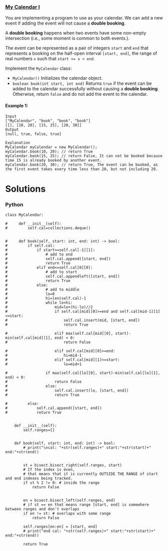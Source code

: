 ### [My Calendar I](https://leetcode.com/problems/my-calendar-i/) <br>

You are implementing a program to use as your calendar. We can add a new event if adding the event will not cause a **double booking**.

A **double booking** happens when two events have some non-empty intersection (i.e., some moment is common to both events.).

The event can be represented as a pair of integers `start` and `end` that represents a booking on the half-open interval `[start, end]`, the range of real numbers `x` such that `start <= x < end`.

Implement the `MyCalendar` class:

 - `MyCalendar()` Initializes the calendar object.
 - `boolean book(int start, int end)` Returns `true` if the event can be added to the calendar successfully without causing a **double booking**. Otherwise, return `false` and do not add the event to the calendar.


#### Example 1:

```
Input
["MyCalendar", "book", "book", "book"]
[[], [10, 20], [15, 25], [20, 30]]
Output
[null, true, false, true]

Explanation
MyCalendar myCalendar = new MyCalendar();
myCalendar.book(10, 20); // return True
myCalendar.book(15, 25); // return False, It can not be booked because time 15 is already booked by another event.
myCalendar.book(20, 30); // return True, The event can be booked, as the first event takes every time less than 20, but not including 20.

```


# Solutions

### Python
```
class MyCalendar:

#     def __init__(self):
#         self.cal=collections.deque()
        

#     def book(self, start: int, end: int) -> bool:
#         if self.cal:
#             if start>=self.cal[-1][1]:
#                 # add to end
#                 self.cal.append([start, end])
#                 return True
#             elif end<=self.cal[0][0]:
#                 # add to start
#                 self.cal.appendleft([start, end])
#                 return True
#             else:
#                 # add to middle
#                 lo=0
#                 hi=len(self.cal)-1
#                 while lo<hi:
#                     mid=lo+(hi-lo)//2
#                     if self.cal[mid][0]>=end and self.cal[mid-1][1]<=start:
#                         self.cal.insert(mid, [start, end])
#                         return True
                    
#                     elif max(self.cal[mid][0], start)-min(self.cal[mid][1], end) < 0:
#                         return False
                    
#                     elif self.cal[mid][0]>=end:
#                         hi=mid-1
#                     elif self.cal[mid][1]<=start:
#                         lo=mid+1

#                 if max(self.cal[lo][0], start)-min(self.cal[lo][1], end) < 0:
#                     return False
#                 else:
#                     self.cal.insert(lo, [start, end])
#                     return True
                        
#         else:
#             self.cal.append([start, end])
#             return True
        
        
    def __init__(self):
        self.ranges=[]
        

    def book(self, start: int, end: int) -> bool:
        # print("\ncal: "+str(self.ranges)+" start:"+str(start)+" end:"+str(end))
        
        
        st = bisect.bisect_right(self.ranges, start)
        # If the index is even, 
        # that means that it is currently OUTSIDE THE RANGE of start and end indexes being tracked. 
        if st % 2 != 0: # inside the range
            return False
        
        
        en = bisect.bisect_left(self.ranges, end)
        # if st == en that means range [start, end] is somewhere between ranges and don't overlaps
        if en != st: # overlaps with some range
            return False 
        
        self.ranges[en:en] = [start, end]
        # print("end cal: "+str(self.ranges)+" start:"+str(start)+" end:"+str(end))
        
        return True

```
